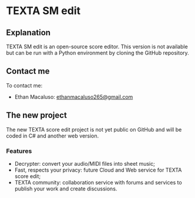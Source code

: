 # TEXTA SM edit
## Explanation 
TEXTA SM edit is an open-source score editor. This version is not available but can be run with a Python environment by cloning the GitHub repository.
## Contact me
To contact me:
* Ethan Macaluso: <ethanmacaluso265@gmail.com>
## The new project
The new TEXTA score edit project is not yet public on GitHub and will be coded in C# and another web version.
### Features

* Decrypter: convert your audio/MIDI files into sheet music;
* Fast, respects your privacy: future Cloud and Web service for TEXTA score edit;
* TEXTA community: collaboration service with forums and services to publish your work and create discussions.
